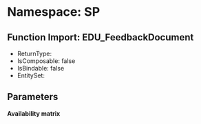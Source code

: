 # Namespace: SP

## Function Import: EDU_FeedbackDocument

- ReturnType: 
- IsComposable: false
- IsBindable: false
- EntitySet: 

## Parameters

**Availability matrix**

